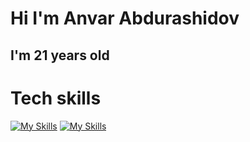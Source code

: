 <h1>Hi I'm Anvar Abdurashidov </h1>
<h2>I'm 21 years old </h2>

# Tech skills

[![My Skills](https://skillicons.dev/icons?i=js,html,css)](https://skillicons.dev)
[![My Skills](https://skillicons.dev/icons?i=java,kotlin,nodejs,figma&theme=light)](https://skillicons.dev)
